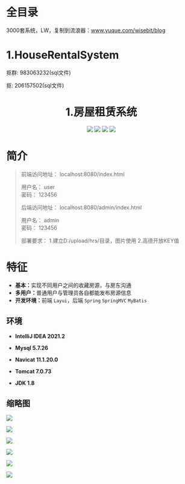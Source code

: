 # 全目录

3000套系统，LW，复制到流浪器：www.yuque.com/wisebit/blog

# 1.HouseRentalSystem

<p>抠群: 983063232(sql文件)</p>
<p>抠: 206157502(sql文件)</p>

<p><h1 align="center">1.房屋租赁系统</h1></p>

<p align="center">
	<img src="https://img.shields.io/badge/jdk-1.8-orange.svg"/>
    <img src="https://img.shields.io/badge/spring-5.x-lightgrey.svg"/>
    <img src="https://img.shields.io/badge/mybatis-3.x-blue.svg"/>
    <img src="https://img.shields.io/badge/SpringMVC-3.x-brightgreen.svg"/>
</p>

# 简介
>
> 
> 
> 前端访问地址： localhost:8080/index.html
>
>   用户名： user  
>   密码： 123456
> 
> 后端访问地址： localhost:8080/admin/index.html
> 
>   用户名： admin  
>   密码： 123456
> 
> 部署要求：
>   1.建立D:/upload/hrs/目录，图片使用
>   2.高德开放KEY值




# 特征

- <b>基本：</b>实现不同用户之间的收藏房源，与房东沟通
- <b>多用户：</b>普通用户与管理员各自都能发布房源信息
- <b>开发环境：</b>前端 `Layui`，后端 `Spring` `SpringMVC` `MyBatis`


## 环境

- <b>IntelliJ IDEA 2021.2</b>

- <b>Mysql 5.7.26</b>

- <b>Navicat  11.1.20.0</b>

- <b>Tomcat 7.0.73</b>

- <b>JDK 1.8</b>



## 缩略图

![](https://bitwise.oss-cn-heyuan.aliyuncs.com/2024/9/10/8ba5e064-06b4-4942-84a8-33742fdc69c8.png)

![](https://bitwise.oss-cn-heyuan.aliyuncs.com/2024/9/10/0f4f2ac6-b79a-40bd-bb78-5659e85e9180.png)

![](https://bitwise.oss-cn-heyuan.aliyuncs.com/2024/9/10/4f74cb84-4e61-4f27-9f1d-ea78f0b87704.png)

![](https://bitwise.oss-cn-heyuan.aliyuncs.com/2024/9/10/2bf9c481-9d20-4ede-98c3-1f2172acd3d8.png)

![](https://bitwise.oss-cn-heyuan.aliyuncs.com/2024/9/10/b58168cb-32c1-4586-95b6-b3834325d6bd.png)

![](https://bitwise.oss-cn-heyuan.aliyuncs.com/2024/9/10/afa1febd-8bdd-426e-b950-cb2b597cdc0c.png)


